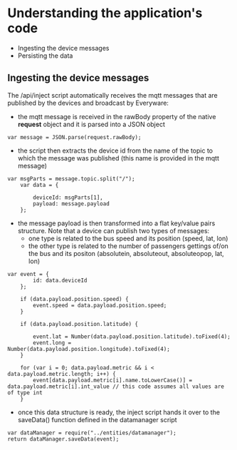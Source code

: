 # Understanding the application's code

- Ingesting the device messages
- Persisting the data

## Ingesting the device messages

The /api/inject script automatically receives the mqtt messages that are published by the devices and broadcast by Everyware:

- the mqtt message is received in the rawBody property of the native **request** object and it is parsed into a JSON object
```
var message = JSON.parse(request.rawBody);
```
- the script then extracts the device id from the name of the topic to which the message was published (this name is provided in the mqtt message)
```
var msgParts = message.topic.split("/");
    var data = {

        deviceId: msgParts[1],
        payload: message.payload
    }; 

```
- the message payload is then transformed into a flat key/value pairs structure. Note that a device can publish two types of messages:   
  - one type is related to the bus speed and its position (speed, lat, lon) 
  - the other type is related to the number of passengers gettings of/on the bus and its positon (absolutein, absoluteout, absoluteopop, lat, lon)
```
var event = {
        id: data.deviceId
    };
    
    if (data.payload.position.speed) {    
        event.speed = data.payload.position.speed;
    }
    
    if (data.payload.position.latitude) {
        
        event.lat = Number(data.payload.position.latitude).toFixed(4);
        event.long = Number(data.payload.position.longitude).toFixed(4);
    }

    for (var i = 0; data.payload.metric && i < data.payload.metric.length; i++) {
        event[data.payload.metric[i].name.toLowerCase()] = data.payload.metric[i].int_value // this code assumes all values are of type int
    }
```
- once this data structure is ready, the inject script hands it over to the saveData() function defined in the datamanager script
```
var dataManager = require("../entities/datamanager");
return dataManager.saveData(event);
```
